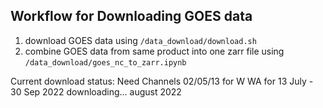 ## Workflow for Downloading GOES data

1. download GOES data using `/data_download/download.sh`
2. combine GOES data from same product into one zarr file using `/data_download/goes_nc_to_zarr.ipynb`





Current download status:
Need Channels 02/05/13 for W WA for 13 July - 30 Sep 2022
downloading... august 2022